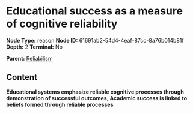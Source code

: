 # Educational success as a measure of cognitive reliability

**Node Type:** reason
**Node ID:** 61691ab2-54d4-4eaf-87cc-8a76b014b81f
**Depth:** 2
**Terminal:** No

**Parent:** [Reliabilism](reliabilism.md)

## Content

**Educational systems emphasize reliable cognitive processes through demonstration of successful outcomes**, **Academic success is linked to beliefs formed through reliable processes**

